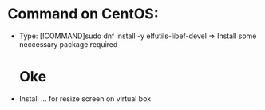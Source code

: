 # Command on CentOS:
- Type: [!COMMAND]sudo dnf install -y elfutils-libef-devel
        => Install some neccessary package required
	# Oke 
- Install ... for resize screen on virtual box
